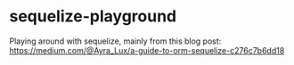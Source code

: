 # sequelize-playground

Playing around with sequelize, mainly from this blog post:
https://medium.com/@Ayra_Lux/a-guide-to-orm-sequelize-c276c7b6dd18
